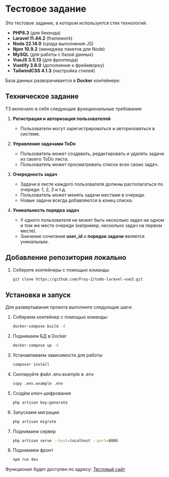 # Тестовое задание

Это тестовое задание, в котором используется стек технологий:

- **PHP8.3** (для бекенда)
- **Laravel 11.44.2** (framework)
- **Node 22.14.0** (среда выполнения JS)
- **Npm 10.9.2** (менеджер пакетов для Node)
- **MySQL** (для работы с базой данных)
- **VueJS 3.5.13** (для фронтенда)
- **Vuetify 3.8.0** (дополнение к фреймворку)
- **TailwindCSS 4.1.3** (настройка стилей)

База данных разворачивается в **Docker** контейнере:

## Техническое задание

ТЗ включало в себя следующие функциональные требования:

1. **Регистрация и авторизация пользователей**
    - Пользователи могут зарегистрироваться и авторизоваться в системе.

2. **Управление задачами ToDo**
    - Пользователь может создавать, редактировать и удалять задачи из своего ToDo листа.
    - Пользователь может просматривать список всех своих задач.

3. **Очередность задач**
    - Задачи в листе каждого пользователя должны располагаться по очереди: 1, 2, 3 и т.д.
    - Пользователь может менять задачи местами в очереди.
    - Новые задачи всегда добавляются в конец списка.

4. **Уникальность порядка задач**
    - У одного пользователя не может быть несколько задач на одном и том же месте очереди (например, несколько задач на
      первом месте).
    - Значение сочетания **user_id** и **порядок задачи** является уникальным.

## Добавление репозитория локально

1. Соберите контейнеры с помощью команды:
   ```bash
   git clone https://github.com/Froy-Z/todo-laravel-vue3.git

## Установка и запуск

Для развертывания проекта выполните следующие шаги:

1. Собираем контейнер с помощью команды:
   ```bash
   docker-compose build -d

2. Поднимаем БД в Docker
   ```bash
   docker-compose up -d

3. Устанавливаем зависимости для работы
   ```bash
   composer install
4. Скопируйте файл .env.example в .env 
   ```bash
   copy .env.example .env
5. Создём ключ шифрования
   ```bash
   php artisan key:generate
6. Запускаем миграции
   ```bash
   php artisan migrate
7. Поднимаем сервер
   ```bash
   php artisan serve --host=localhost --port=8080
8. Поднимаем фронт
   ```bash
   npm run dev

Функционал будет доступен по адресу:
[Тестовый сайт](http://localhost:8080)
